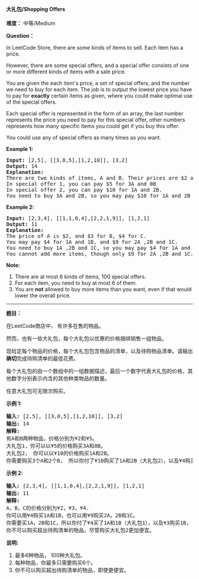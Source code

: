 #### 大礼包/Shopping Offers
**难度：** 中等/Medium

**Question：** 

<p>
In LeetCode Store, there are some kinds of items to sell. Each item has a price.
</p>

<p>
However, there are some special offers, and a special offer consists of one or more different kinds of items with a sale price.
</p>

<p>
You are given the each item's price, a set of special offers, and the number we need to buy for each item.
The job is to output the lowest price you have to pay for <b>exactly</b> certain items as given, where you could make optimal use of the special offers.
</p>

<p>
Each special offer is represented in the form of an array, the last number represents the price you need to pay for this special offer, other numbers represents how many specific items you could get if you buy this offer.
</p>

<p>You could use any of special offers as many times as you want.</p>

<p><b>Example 1:</b><br />
<pre>
<b>Input:</b> [2,5], [[3,0,5],[1,2,10]], [3,2]
<b>Output:</b> 14
<b>Explanation:</b> 
There are two kinds of items, A and B. Their prices are $2 and $5 respectively. 
In special offer 1, you can pay $5 for 3A and 0B
In special offer 2, you can pay $10 for 1A and 2B. 
You need to buy 3A and 2B, so you may pay $10 for 1A and 2B (special offer #2), and $4 for 2A.
</pre>
</p>

<p><b>Example 2:</b><br />
<pre>
<b>Input:</b> [2,3,4], [[1,1,0,4],[2,2,1,9]], [1,2,1]
<b>Output:</b> 11
<b>Explanation:</b> 
The price of A is $2, and $3 for B, $4 for C. 
You may pay $4 for 1A and 1B, and $9 for 2A ,2B and 1C. 
You need to buy 1A ,2B and 1C, so you may pay $4 for 1A and 1B (special offer #1), and $3 for 1B, $4 for 1C. 
You cannot add more items, though only $9 for 2A ,2B and 1C.
</pre>
</p>

<p><b>Note:</b><br />
<ol>
<li>There are at most 6 kinds of items, 100 special offers.</li>
<li>For each item, you need to buy at most 6 of them.</li>
<li>You are <b>not</b> allowed to buy more items than you want, even if that would lower the overall price.</li>
</ol>
</p>

------

**题目：** 
<p>在LeetCode商店中， 有许多在售的物品。</p>

<p>然而，也有一些大礼包，每个大礼包以优惠的价格捆绑销售一组物品。</p>

<p>现给定每个物品的价格，每个大礼包包含物品的清单，以及待购物品清单。请输出<strong>确切</strong>完成待购清单的最低花费。</p>

<p>每个大礼包的由一个数组中的一组数据描述，最后一个数字代表大礼包的价格，其他数字分别表示内含的其他种类物品的数量。</p>

<p>任意大礼包可无限次购买。</p>

<p><strong>示例 1:</strong></p>

<pre><strong>输入:</strong> [2,5], [[3,0,5],[1,2,10]], [3,2]
<strong>输出:</strong> 14
<strong>解释:</strong> 
有A和B两种物品，价格分别为&yen;2和&yen;5。
大礼包1，你可以以&yen;5的价格购买3A和0B。
大礼包2， 你可以以&yen;10的价格购买1A和2B。
你需要购买3个A和2个B， 所以你付了&yen;10购买了1A和2B（大礼包2），以及&yen;4购买2A。</pre>

<p><strong>示例 2:</strong></p>

<pre><strong>输入:</strong> [2,3,4], [[1,1,0,4],[2,2,1,9]], [1,2,1]
<strong>输出:</strong> 11
<strong>解释:</strong> 
A，B，C的价格分别为&yen;2，&yen;3，&yen;4.
你可以用&yen;4购买1A和1B，也可以用&yen;9购买2A，2B和1C。
你需要买1A，2B和1C，所以你付了&yen;4买了1A和1B（大礼包1），以及&yen;3购买1B， &yen;4购买1C。
你不可以购买超出待购清单的物品，尽管购买大礼包2更加便宜。
</pre>

<p><strong>说明:</strong></p>

<ol>
	<li>最多6种物品， 100种大礼包。</li>
	<li>每种物品，你最多只需要购买6个。</li>
	<li>你不可以购买超出待购清单的物品，即使更便宜。</li>
</ol>

